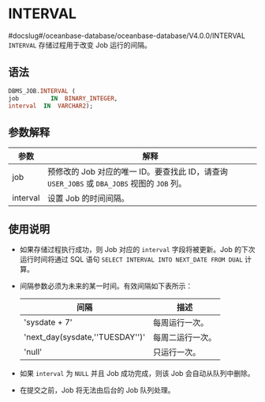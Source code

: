 INTERVAL 
=============================
#docslug#/oceanbase-database/oceanbase-database/V4.0.0/INTERVAL
`INTERVAL` 存储过程用于改变 Job 运行的间隔。

语法 
-----------------------

```sql
DBMS_JOB.INTERVAL ( 
job         IN  BINARY_INTEGER,
interval  IN  VARCHAR2);
```



参数解释 
-------------------------



|    参数    |                                 解释                                  |
|----------|---------------------------------------------------------------------|
| job      | 预修改的 Job 对应的唯一 ID。要查找此 ID，请查询 `USER_JOBS` 或 `DBA_JOBS` 视图的 `JOB` 列。 |
| interval | 设置 Job 的时间间隔。                                                       |



使用说明 
-------------------------

* 如果存储过程执行成功，则 Job 对应的 `interval` 字段将被更新。Job 的下次运行时间将通过 SQL 语句 `SELECT INTERVAL INTO NEXT_DATE FROM DUAL` 计算。

  

* 间隔参数必须为未来的某一时间。有效间隔如下表所示：

  

  |               间隔                |    描述    |
  |---------------------------------|----------|
  | 'sysdate + 7'                   | 每周运行一次。  |
  | 'next_day(sysdate,''TUESDAY'')' | 每周二运行一次。 |
  | 'null'                          | 只运行一次。   |

  



* 如果 `interval` 为 `NULL` 并且 Job 成功完成，则该 Job 会自动从队列中删除。

  

* 在提交之前，Job 将无法由后台的 Job 队列处理。

  



